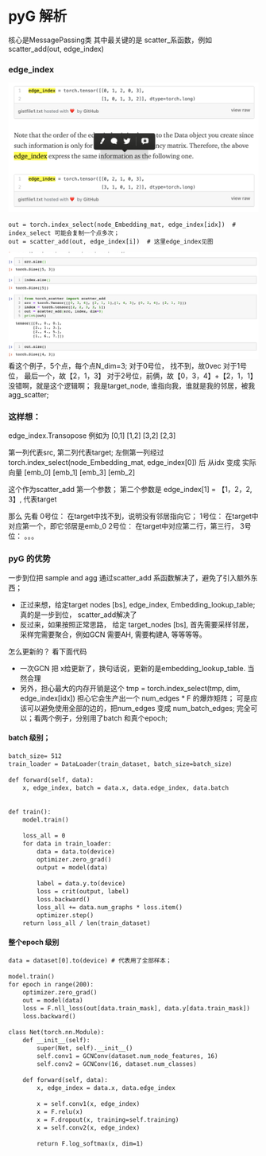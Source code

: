 # pyG 解析
核心是MessagePassing类
其中最关键的是 scatter_系函数，例如scatter_add(out, edge_index)  
### edge_index 
![pyg2](../pics/pyG_2.png)

	out = torch.index_select(node_Embedding_mat, edge_index[idx])  # index_select 可能会复制一个点多次；
	out = scatter_add(out, edge_index[i])  # 这里edge_index见图

![pyg1](../pics/pyG_1.png)
看这个例子，5个点，每个点N_dim=3;
对于0号位， 找不到，故0vec
对于1号位， 最后一个，故【2，1，3】
对于2号位，前俩，故【0，3，4】+【2，1，1】
没错啊，就是这个逻辑啊；
 我是target_node, 谁指向我，谁就是我的邻居，被我agg_scatter;


 ### 这样想：
 edge_index.Transopose 例如为 
 [0,1]
 [1,2]
 [3,2]
 [2,3]

 第一列代表src, 第二列代表target;
 左侧第一列经过 torch.index_select(node_Embedding_mat, edge_index[0]) 后
 从idx 变成 实际向量
 [emb_0]
 [emb_1]
 [emb_3]
 [emb_2]

 这个作为scatter_add 第一个参数；
 第二个参数是 edge_index[1] = 【1，2，2, 3】, 代表target

 那么 先看 
0号位： 在target中找不到，说明没有邻居指向它；
1号位： 在target中对应第一个，即它邻居是emb_0
2号位： 在target中对应第二行，第三行， 
3号位： 。。。



### pyG 的优势
一步到位把 sample and agg 通过scatter_add 系函数解决了，避免了引入额外东西；
- 正过来想，给定target nodes [bs], edge_index, Embedding_lookup_table; 真的是一步到位， scatter_add解决了
- 反过来，如果按照正常思路， 给定 target_nodes [bs], 首先需要采样邻居，采样完需要聚合，例如GCN 需要AH, 需要构建A, 等等等等。 

怎么更新的？
看下面代码
- 一次GCN 把 x给更新了，换句话说，更新的是embedding_lookup_table. 当然合理
- 另外，担心最大的内存开销是这个 tmp = torch.index_select(tmp, dim, edge_index[idx])
担心它会生产出一个 num_edges * F 的爆炸矩阵；
可是应该可以避免使用全部的边的，把num_edges 变成 num_batch_edges;
完全可以；看两个例子，分别用了batch 和真个epoch;

#### batch 级别；

	batch_size= 512
	train_loader = DataLoader(train_dataset, batch_size=batch_size)

    def forward(self, data):
        x, edge_index, batch = data.x, data.edge_index, data.batch


	def train():
	    model.train()

	    loss_all = 0
	    for data in train_loader:
	        data = data.to(device)
	        optimizer.zero_grad()
	        output = model(data)

	        label = data.y.to(device)
	        loss = crit(output, label)
	        loss.backward()
	        loss_all += data.num_graphs * loss.item()
	        optimizer.step()
	    return loss_all / len(train_dataset)

#### 整个epoch 级别

	data = dataset[0].to(device) # 代表用了全部样本；

	model.train()
	for epoch in range(200):
	    optimizer.zero_grad()
	    out = model(data)
	    loss = F.nll_loss(out[data.train_mask], data.y[data.train_mask])
	    loss.backward()

	class Net(torch.nn.Module):
	    def __init__(self):
	        super(Net, self).__init__()
	        self.conv1 = GCNConv(dataset.num_node_features, 16)
	        self.conv2 = GCNConv(16, dataset.num_classes)

	    def forward(self, data):
	        x, edge_index = data.x, data.edge_index

	        x = self.conv1(x, edge_index)
	        x = F.relu(x)
	        x = F.dropout(x, training=self.training)
	        x = self.conv2(x, edge_index)

	        return F.log_softmax(x, dim=1)